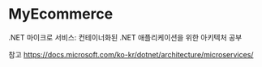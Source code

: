 # MyEcommerce
.NET 마이크로 서비스: 컨테이너화된 .NET 애플리케이션을 위한 아키텍처 공부

참고 
https://docs.microsoft.com/ko-kr/dotnet/architecture/microservices/
